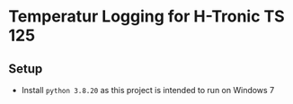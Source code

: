 # Temperatur Logging for H-Tronic TS 125

## Setup
- Install `python 3.8.20` as this project is intended to run on Windows 7